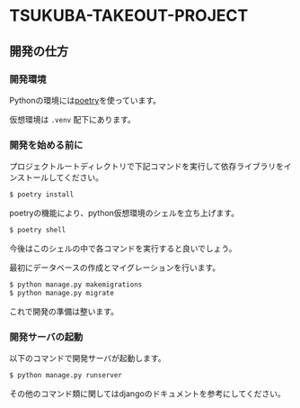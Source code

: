 # TSUKUBA-TAKEOUT-PROJECT

## 開発の仕方

### 開発環境

Pythonの環境には[poetry](https://python-poetry.org/)を使っています。

仮想環境は `.venv` 配下にあります。


### 開発を始める前に

プロジェクトルートディレクトリで下記コマンドを実行して依存ライブラリをインストールしてください。

```sh
$ poetry install
```

poetryの機能により、python仮想環境のシェルを立ち上げます。

```sh
$ poetry shell
```

今後はこのシェルの中で各コマンドを実行すると良いでしょう。

最初にデータベースの作成とマイグレーションを行います。


```sh
$ python manage.py makemigrations
$ python manage.py migrate
```

これで開発の準備は整います。

### 開発サーバの起動

以下のコマンドで開発サーバが起動します。

```sh
$ python manage.py runserver
```

その他のコマンド類に関してはdjangoのドキュメントを参考にしてください。
